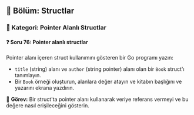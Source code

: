 ## 📘 Bölüm: Structlar  
### 🔹 Kategori: Pointer Alanlı Structlar  
#### ❓ Soru 76: Pointer alanlı structlar

Pointer alanı içeren struct kullanımını gösteren bir Go programı yazın:

- `title` (string) alanı ve `author` (string pointer) alanı olan bir `Book` struct'ı tanımlayın.
- Bir `Book` örneği oluşturun, alanlara değer atayın ve kitabın başlığını ve yazarını ekrana yazdırın.

🔧 **Görev:** Bir struct'ta pointer alanı kullanarak veriye referans vermeyi ve bu değere nasıl erişileceğini gösterin.

